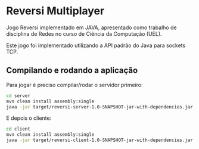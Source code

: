 # Reversi Multiplayer

Jogo Reversi implementado em JAVA, apresentado como trabalho de disciplina de Redes no curso de Ciência da Computação (UEL).

Este jogo foi implementado utilizando a API padrão do Java para sockets TCP.


## Compilando e rodando a aplicação

Para jogar é preciso compilar/rodar o servidor primeiro:
```bash
cd server
mvn clean install assembly:single
java -jar target/reversi-server-1.0-SNAPSHOT-jar-with-dependencies.jar
```

E depois o cliente:
```bash
cd client
mvn clean install assembly:single
java -jar target/reversi-client-1.0-SNAPSHOT-jar-with-dependencies.jar
```

